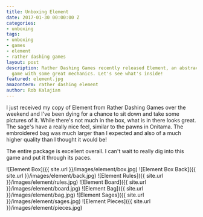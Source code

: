 ```yaml
---
title: Unboxing Element
date: 2017-01-30 00:00:00 Z
categories:
- unboxing
tags:
- unboxing
- games
- element
- rather dashing games
layout: post
description: Rather Dashing Games recently released Element, an abstract strategy
  game with some great mechanics. Let's see what's inside!
featured: element.jpg
amazonterm: rather dashing element
author: Rob Kalajian
---
```


I just received my copy of Element from Rather Dashing Games over the weekend and I've been dying for a chance to sit down and take some pictures of it. While there's not much in the box, what is in there looks great. The sage's have a really nice feel, similar to the pawns in Onitama. The embroidered bag was much larger than I expected and also of a much higher quality than I thought it would be!

The entire package is excellent overall. I can't wait to really dig into this game and put it through its paces.

![Element Box]({{ site.url }}/images/element/box.jpg)
![Element Box Back]({{ site.url }}/images/element/back.jpg)
![Element Rules]({{ site.url }}/images/element/rules.jpg)
![Element Board]({{ site.url }}/images/element/board.jpg)
![Element Bag]({{ site.url }}/images/element/bag.jpg)
![Element Sages]({{ site.url }}/images/element/sages.jpg)
![Element Pieces]({{ site.url }}/images/element/pieces.jpg)
